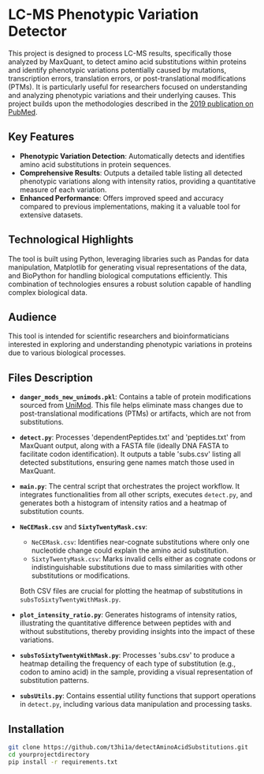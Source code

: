 # LC-MS Phenotypic Variation Detector

This project is designed to process LC-MS results, specifically those analyzed by MaxQuant, to detect amino acid substitutions within proteins and identify phenotypic variations potentially caused by mutations, transcription errors, translation errors, or post-translational modifications (PTMs). It is particularly useful for researchers focused on understanding and analyzing phenotypic variations and their underlying causes.
This project builds upon the methodologies described in the [2019 publication on PubMed](https://pubmed.ncbi.nlm.nih.gov/31353208/).

## Key Features

- **Phenotypic Variation Detection**: Automatically detects and identifies amino acid substitutions in protein sequences.
- **Comprehensive Results**: Outputs a detailed table listing all detected phenotypic variations along with intensity ratios, providing a quantitative measure of each variation.
- **Enhanced Performance**: Offers improved speed and accuracy compared to previous implementations, making it a valuable tool for extensive datasets.

## Technological Highlights

The tool is built using Python, leveraging libraries such as Pandas for data manipulation, Matplotlib for generating visual representations of the data, and BioPython for handling biological computations efficiently. This combination of technologies ensures a robust solution capable of handling complex biological data.

## Audience

This tool is intended for scientific researchers and bioinformaticians interested in exploring and understanding phenotypic variations in proteins due to various biological processes.




## Files Description

- **`danger_mods_new_unimods.pkl`**: Contains a table of protein modifications sourced from [UniMod](https://www.unimod.org/). This file helps eliminate mass changes due to post-translational modifications (PTMs) or artifacts, which are not from substitutions.

- **`detect.py`**: Processes 'dependentPeptides.txt' and 'peptides.txt' from MaxQuant output, along with a FASTA file (ideally DNA FASTA to facilitate codon identification). It outputs a table 'subs.csv' listing all detected substitutions, ensuring gene names match those used in MaxQuant.

- **`main.py`**: The central script that orchestrates the project workflow. It integrates functionalities from all other scripts, executes `detect.py`, and generates both a histogram of intensity ratios and a heatmap of substitution counts.

- **`NeCEMask.csv`** and **`SixtyTwentyMask.csv`**:
  - `NeCEMask.csv`: Identifies near-cognate substitutions where only one nucleotide change could explain the amino acid substitution.
  - `SixtyTwentyMask.csv`: Marks invalid cells either as cognate codons or indistinguishable substitutions due to mass similarities with other substitutions or modifications.

  Both CSV files are crucial for plotting the heatmap of substitutions in `subsToSixtyTwentyWithMask.py`.

- **`plot_intensity_ratio.py`**: Generates histograms of intensity ratios, illustrating the quantitative difference between peptides with and without substitutions, thereby providing insights into the impact of these variations.

- **`subsToSixtyTwentyWithMask.py`**: Processes 'subs.csv' to produce a heatmap detailing the frequency of each type of substitution (e.g., codon to amino acid) in the sample, providing a visual representation of substitution patterns.

- **`subsUtils.py`**: Contains essential utility functions that support operations in `detect.py`, including various data manipulation and processing tasks.


## Installation

```bash
git clone https://github.com/t3hi1a/detectAminoAcidSubstitutions.git
cd yourprojectdirectory
pip install -r requirements.txt
